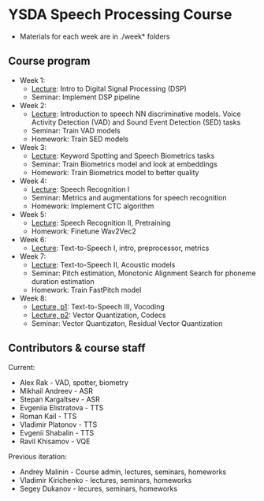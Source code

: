 # YSDA Speech Processing Course

- Materials for each week are in ./week* folders

## Course program

- Week 1:
    - [Lecture](https://docs.google.com/presentation/d/1IkVFw8PgWPjn74918rFbuahd7Q38O0f04_bk5_fWPhE/edit?usp=sharing): Intro to Digital Signal Processing (DSP)
    - Seminar: Implement DSP pipeline
- Week 2:
    - [Lecture](https://docs.google.com/presentation/d/10cPD8k2oVL2D4wfp4eMBGvSVOShIAfAUgFuqwjedJF4/edit?usp=sharing): Introduction to speech NN discriminative models. Voice Activity Detection (VAD) and Sound Event Detection (SED) tasks
    - Seminar: Train VAD models
    - Homework: Train SED models
- Week 3:
    - [Lecture](https://docs.google.com/presentation/d/1q5bL4Pdp9MRLJHRuZeabgoHt1KsSg-qGqoEXb_hokW0/edit?usp=sharing): Keyword Spotting and Speech Biometrics tasks
    - Seminar: Train Biometrics model and look at embeddings
    - Homework: Train Biometrics model to better quality
- Week 4:
    - [Lecture](https://docs.google.com/presentation/d/1WLjwnJHwjfWfrl31Q3CwwkSEtM5z47LCZ5lXAFk6_Gw/edit?usp=sharing): Speech Recognition I
    - Seminar: Metrics and augmentations for speech recognition
    - Homework: Implement CTC algorithm
- Week 5:
    - [Lecture](https://docs.google.com/presentation/d/1JI8NEjZLNQhbUuO5py3OlYIqMgTPI4LSR-CU3-Rnp9g/edit?usp=sharing): Speech Recognition II, Pretraining
    - Homework: Finetune Wav2Vec2
- Week 6:
    - [Lecture](https://docs.google.com/presentation/d/1MAAAc_2vRS2jhxZlqfpx0m7Z3MY9J1jyXgdl7XStFf8/edit?usp=sharing): Text-to-Speech I, intro, preprocessor, metrics
- Week 7:
    - [Lecture](https://docs.google.com/presentation/d/1CO1_5xzZb7mYLfQfdhqN0350dNCkgLt6hHB7smUjdGA/edit?usp=sharing): Text-to-Speech II, Acoustic models 
    - Seminar: Pitch estimation, Monotonic Alignment Search for phoneme duration estimation
    - Homework: Train FastPitch model
- Week 8:
    - [Lecture, p1](https://docs.google.com/presentation/d/1QU5sUe8_uGEiFs-IFua7EU5_imsZK2TRuKJ_6IY4O9k/edit?usp=sharing): Text-to-Speech III, Vocoding 
    - [Lecture, p2](https://docs.google.com/presentation/d/143qUGId_yvMKx3IDOcErF5M1V6NXHmHp30GuRryhHxs/edit?usp=sharing): Vector Quantization, Codecs
    - Seminar: Vector Quantizaton, Residual Vector Quantization

## Contributors & course staff

Current:
- Alex Rak - VAD, spotter, biometry
- Mikhail Andreev - ASR
- Stepan Kargaltsev - ASR
- Evgeniia Elistratova - TTS
- Roman Kail - TTS
- Vladimir Platonov - TTS
- Evgenii Shabalin - TTS
- Ravil Khisamov - VQE

Previous iteration:
- Andrey Malinin - Course admin, lectures, seminars, homeworks
- Vladimir Kirichenko - lectures, seminars, homeworks
- Segey Dukanov - lecures, seminars, homeworks
